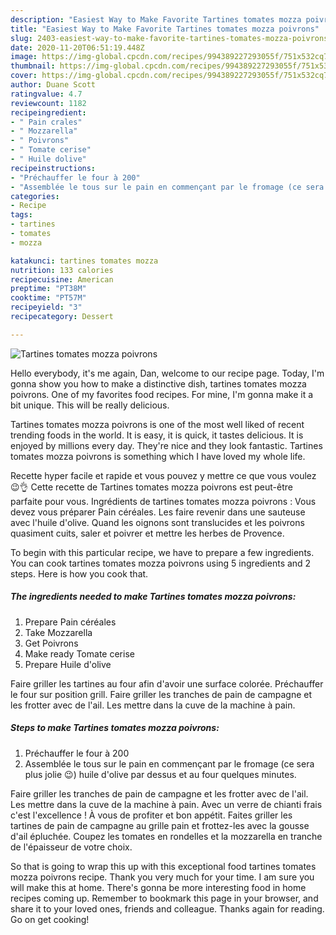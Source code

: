 ```yaml
---
description: "Easiest Way to Make Favorite Tartines tomates mozza poivrons"
title: "Easiest Way to Make Favorite Tartines tomates mozza poivrons"
slug: 2403-easiest-way-to-make-favorite-tartines-tomates-mozza-poivrons
date: 2020-11-20T06:51:19.448Z
image: https://img-global.cpcdn.com/recipes/994389227293055f/751x532cq70/tartines-tomates-mozza-poivrons-photo-principale-de-la-recette.jpg
thumbnail: https://img-global.cpcdn.com/recipes/994389227293055f/751x532cq70/tartines-tomates-mozza-poivrons-photo-principale-de-la-recette.jpg
cover: https://img-global.cpcdn.com/recipes/994389227293055f/751x532cq70/tartines-tomates-mozza-poivrons-photo-principale-de-la-recette.jpg
author: Duane Scott
ratingvalue: 4.7
reviewcount: 1182
recipeingredient:
- " Pain crales"
- " Mozzarella"
- " Poivrons"
- " Tomate cerise"
- " Huile dolive"
recipeinstructions:
- "Préchauffer le four à 200"
- "Assemblée le tous sur le pain en commençant par le fromage (ce sera plus jolie 😉) huile d&#39;olive par dessus et au four quelques minutes."
categories:
- Recipe
tags:
- tartines
- tomates
- mozza

katakunci: tartines tomates mozza 
nutrition: 133 calories
recipecuisine: American
preptime: "PT38M"
cooktime: "PT57M"
recipeyield: "3"
recipecategory: Dessert

---
```



![Tartines tomates mozza poivrons](https://img-global.cpcdn.com/recipes/994389227293055f/751x532cq70/tartines-tomates-mozza-poivrons-photo-principale-de-la-recette.jpg)

Hello everybody, it's me again, Dan, welcome to our recipe page. Today, I'm gonna show you how to make a distinctive dish, tartines tomates mozza poivrons. One of my favorites food recipes. For mine, I'm gonna make it a bit unique. This will be really delicious.

Tartines tomates mozza poivrons is one of the most well liked of recent trending foods in the world. It is easy, it is quick, it tastes delicious. It is enjoyed by millions every day. They're nice and they look fantastic. Tartines tomates mozza poivrons is something which I have loved my whole life.

Recette hyper facile et rapide et vous pouvez y mettre ce que vous voulez 😉👌 Cette recette de Tartines tomates mozza poivrons est peut-être parfaite pour vous. Ingrédients de tartines tomates mozza poivrons : Vous devez vous préparer Pain céréales. Les faire revenir dans une sauteuse avec l&#39;huile d&#39;olive. Quand les oignons sont translucides et les poivrons quasiment cuits, saler et poivrer et mettre les herbes de Provence.


To begin with this particular recipe, we have to prepare a few ingredients. You can cook tartines tomates mozza poivrons using 5 ingredients and 2 steps. Here is how you cook that.

<!--inarticleads1-->

##### The ingredients needed to make Tartines tomates mozza poivrons:

1. Prepare  Pain céréales
1. Take  Mozzarella
1. Get  Poivrons
1. Make ready  Tomate cerise
1. Prepare  Huile d&#39;olive


Faire griller les tartines au four afin d&#39;avoir une surface colorée. Préchauffer le four sur position grill. Faire griller les tranches de pain de campagne et les frotter avec de l&#39;ail. Les mettre dans la cuve de la machine à pain. 

<!--inarticleads2-->

##### Steps to make Tartines tomates mozza poivrons:

1. Préchauffer le four à 200
1. Assemblée le tous sur le pain en commençant par le fromage (ce sera plus jolie 😉) huile d&#39;olive par dessus et au four quelques minutes.


Faire griller les tranches de pain de campagne et les frotter avec de l&#39;ail. Les mettre dans la cuve de la machine à pain. Avec un verre de chianti frais c&#39;est l&#39;excellence ! À vous de profiter et bon appétit. Faites griller les tartines de pain de campagne au grille pain et frottez-les avec la gousse d&#39;ail épluchée. Coupez les tomates en rondelles et la mozzarella en tranche de l&#39;épaisseur de votre choix. 

So that is going to wrap this up with this exceptional food tartines tomates mozza poivrons recipe. Thank you very much for your time. I am sure you will make this at home. There's gonna be more interesting food in home recipes coming up. Remember to bookmark this page in your browser, and share it to your loved ones, friends and colleague. Thanks again for reading. Go on get cooking!
